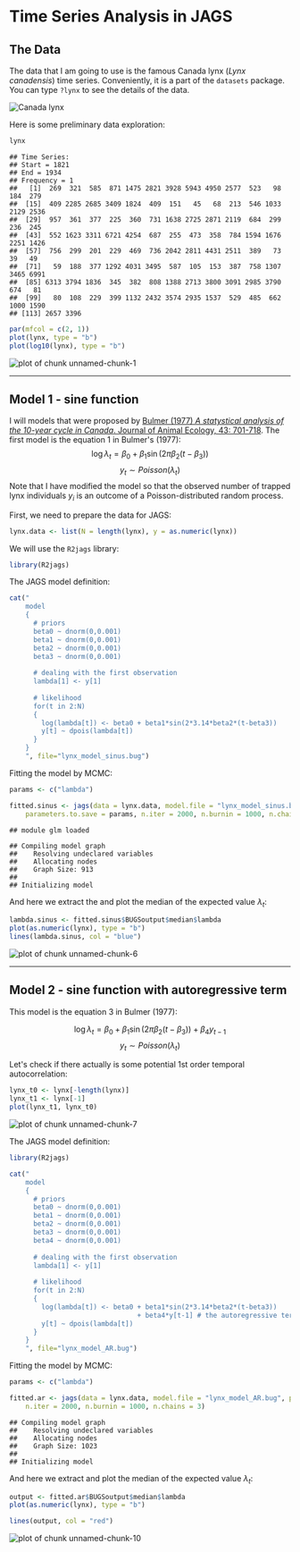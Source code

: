 Time Series Analysis in JAGS
============================

The Data 
--------
The data that I am going to use is the famous Canada lynx (*Lynx canadensis*) time series. Conveniently, it is a part of the ```datasets``` package. You can type
```?lynx``` to see the details of the data.

![Canada lynx](figure/lynx.png)

Here is some preliminary data exploration:

```r
lynx
```

```
## Time Series:
## Start = 1821 
## End = 1934 
## Frequency = 1 
##   [1]  269  321  585  871 1475 2821 3928 5943 4950 2577  523   98  184  279
##  [15]  409 2285 2685 3409 1824  409  151   45   68  213  546 1033 2129 2536
##  [29]  957  361  377  225  360  731 1638 2725 2871 2119  684  299  236  245
##  [43]  552 1623 3311 6721 4254  687  255  473  358  784 1594 1676 2251 1426
##  [57]  756  299  201  229  469  736 2042 2811 4431 2511  389   73   39   49
##  [71]   59  188  377 1292 4031 3495  587  105  153  387  758 1307 3465 6991
##  [85] 6313 3794 1836  345  382  808 1388 2713 3800 3091 2985 3790  674   81
##  [99]   80  108  229  399 1132 2432 3574 2935 1537  529  485  662 1000 1590
## [113] 2657 3396
```

```r
par(mfcol = c(2, 1))
plot(lynx, type = "b")
plot(log10(lynx), type = "b")
```

![plot of chunk unnamed-chunk-1](figure/unnamed-chunk-1.png) 


********************************************************************************

Model 1 - sine function
-----------------------

I will models that were proposed by [Bulmer (1977) *A statystical analysis of the 10-year cycle in Canada*. Journal of Animal Ecology, 43: 701-718](http://www.jstor.org/stable/3532). The first model is the equation 1 in  Bulmer's (1977):
$$ \log \lambda_t = \beta_0 + \beta_1 \sin( 2 \pi \beta_2 (t - \beta_3) ) $$
$$ y_t \sim Poisson(\lambda_t) $$ 
Note that I have modified the model so that the observed number of trapped lynx individuals $y_i$ is an outcome of a Poisson-distributed random process.

First, we need to prepare the data for JAGS:

```r
lynx.data <- list(N = length(lynx), y = as.numeric(lynx))
```


We will use the ```R2jags``` library:

```r
library(R2jags)
```


The JAGS model definition:

```r
cat("
    model
    {
      # priors
      beta0 ~ dnorm(0,0.001)
      beta1 ~ dnorm(0,0.001)
      beta2 ~ dnorm(0,0.001)
      beta3 ~ dnorm(0,0.001)
   
      # dealing with the first observation
      lambda[1] <- y[1] 
         
      # likelihood
      for(t in 2:N)
      {
        log(lambda[t]) <- beta0 + beta1*sin(2*3.14*beta2*(t-beta3)) 
        y[t] ~ dpois(lambda[t])
      }
    }
    ", file="lynx_model_sinus.bug")
```


Fitting the model by MCMC:

```r
params <- c("lambda")

fitted.sinus <- jags(data = lynx.data, model.file = "lynx_model_sinus.bug", 
    parameters.to.save = params, n.iter = 2000, n.burnin = 1000, n.chains = 3)
```

```
## module glm loaded
```

```
## Compiling model graph
##    Resolving undeclared variables
##    Allocating nodes
##    Graph Size: 913
## 
## Initializing model
```


And here we extract the and plot the median of the expected value $\lambda_t$:

```r
lambda.sinus <- fitted.sinus$BUGSoutput$median$lambda
plot(as.numeric(lynx), type = "b")
lines(lambda.sinus, col = "blue")
```

![plot of chunk unnamed-chunk-6](figure/unnamed-chunk-6.png) 

********************************************************************************

Model 2 - sine function with autoregressive term
-------------------------------------------------

This model is the equation 3 in  Bulmer (1977):

$$ \log \lambda_t = \beta_0 + \beta_1 \sin( 2 \pi \beta_2 (t - \beta_3) ) 
             + \beta_4 y_{t-1} $$
$$ y_t \sim Poisson(\lambda_t) $$

Let's check if there actually is some potential 1st order temporal autocorrelation:

```r
lynx_t0 <- lynx[-length(lynx)]
lynx_t1 <- lynx[-1]
plot(lynx_t1, lynx_t0)
```

![plot of chunk unnamed-chunk-7](figure/unnamed-chunk-7.png) 


The JAGS model definition:

```r
library(R2jags)

cat("
    model
    {
      # priors
      beta0 ~ dnorm(0,0.001)
      beta1 ~ dnorm(0,0.001)
      beta2 ~ dnorm(0,0.001)
      beta3 ~ dnorm(0,0.001)
      beta4 ~ dnorm(0,0.001) 
      
      # dealing with the first observation
      lambda[1] <- y[1] 
         
      # likelihood
      for(t in 2:N)
      {
        log(lambda[t]) <- beta0 + beta1*sin(2*3.14*beta2*(t-beta3)) 
                                + beta4*y[t-1] # the autoregressive term
        y[t] ~ dpois(lambda[t])
      }
    }
    ", file="lynx_model_AR.bug")
```


Fitting the model by MCMC:

```r
params <- c("lambda")

fitted.ar <- jags(data = lynx.data, model.file = "lynx_model_AR.bug", parameters.to.save = params, 
    n.iter = 2000, n.burnin = 1000, n.chains = 3)
```

```
## Compiling model graph
##    Resolving undeclared variables
##    Allocating nodes
##    Graph Size: 1023
## 
## Initializing model
```


And here we extract and plot the median of the expected value $\lambda_t$:

```r
output <- fitted.ar$BUGSoutput$median$lambda
plot(as.numeric(lynx), type = "b")

lines(output, col = "red")
```

![plot of chunk unnamed-chunk-10](figure/unnamed-chunk-10.png) 

